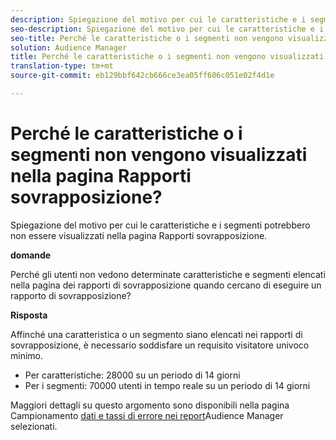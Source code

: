 ```yaml
---
description: Spiegazione del motivo per cui le caratteristiche e i segmenti potrebbero non essere visualizzati nella pagina Rapporti sovrapposizione.
seo-description: Spiegazione del motivo per cui le caratteristiche e i segmenti potrebbero non essere visualizzati nella pagina Rapporti sovrapposizione.
seo-title: Perché le caratteristiche o i segmenti non vengono visualizzati nella pagina Rapporti sovrapposizione?
solution: Audience Manager
title: Perché le caratteristiche o i segmenti non vengono visualizzati nella pagina Rapporti sovrapposizione?
translation-type: tm+mt
source-git-commit: eb129bbf642cb666ce3ea05ff606c051e02f4d1e

---
```



# Perché le caratteristiche o i segmenti non vengono visualizzati nella pagina Rapporti sovrapposizione?

Spiegazione del motivo per cui le caratteristiche e i segmenti potrebbero non essere visualizzati nella pagina Rapporti sovrapposizione.

**domande**

Perché gli utenti non vedono determinate caratteristiche e segmenti elencati nella pagina dei rapporti di sovrapposizione quando cercano di eseguire un rapporto di sovrapposizione?

**Risposta**

Affinché una caratteristica o un segmento siano elencati nei rapporti di sovrapposizione, è necessario soddisfare un requisito visitatore univoco minimo.


* Per caratteristiche: 28000 su un periodo di 14 giorni
* Per i segmenti: 70000 utenti in tempo reale su un periodo di 14 giorni

Maggiori dettagli su questo argomento sono disponibili nella pagina Campionamento [dati e tassi di errore nei report](/help/using/reporting/report-sampling.md)Audience Manager selezionati.